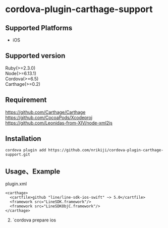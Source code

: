 # cordova-plugin-carthage-support


## Supported Platforms
- iOS

## Supported version
Ruby(>=2.3.0)  
Node(>=6.13.1)  
Cordova(>=6.5)  
Carthage(>=0.2)  

## Requirement
https://github.com/Carthage/Carthage  
https://github.com/CocoaPods/Xcodeproj  
https://github.com/Leonidas-from-XIV/node-xml2js  

## Installation
```
cordova plugin add https://github.com/nrikiji/cordova-plugin-carthage-support.git
```

## Usage、Example



plugin.xml
```
<carthage>
  <cartfile>github "line/line-sdk-ios-swift" ~> 5.0</cartfile>
  <framework src="LineSDK.framework"/>
  <framework src="LineSDKObjC.framework"/>
</carthage>
```

2. `cordova prepare ios
